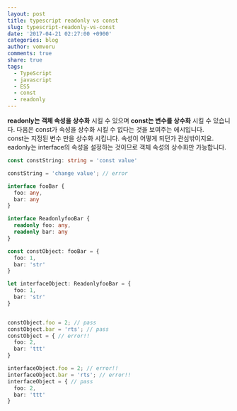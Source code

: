 ```yaml
---
layout: post
title: typescript readonly vs const
slug: typescript-readonly-vs-const
date: '2017-04-21 02:27:00 +0900'
categories: blog
author: vomvoru
comments: true
share: true
tags:
  - TypeScript
  - javascript
  - ES5
  - const
  - readonly
---
```


**readonly는 객체 속성을 상수화** 시킬 수 있으며 **const는 변수를 상수화** 시킬 수 있습니다. 다음은 const가 속성을 상수화 시킬 수 없다는 것을 보여주는 에시입니다.  
const는 지정된 변수 만을 상수화 시킵니다. 속성이 어떻게 되던가 관심밖이지요.  
eadonly는 interface의 속성을 설정하는 것이므로 객체 속성의 상수화만 가능합니다.

```ts
const constString: string = 'const value'

constString = 'change value'; // error
```

```ts
interface fooBar {
  foo: any,
  bar: any
}

interface ReadonlyfooBar {
  readonly foo: any,
  readonly bar: any
}

const constObject: fooBar = {
  foo: 1,
  bar: 'str'
}

let interfaceObject: ReadonlyfooBar = {
  foo: 1,
  bar: 'str'
}


constObject.foo = 2; // pass
constObject.bar = 'rts'; // pass
constObject = { // error!!
  foo: 2,
  bar: 'ttt'
}

interfaceObject.foo = 2; // error!!
interfaceObject.bar = 'rts'; // error!!
interfaceObject = { // pass
  foo: 2,
  bar: 'ttt'
}

```
